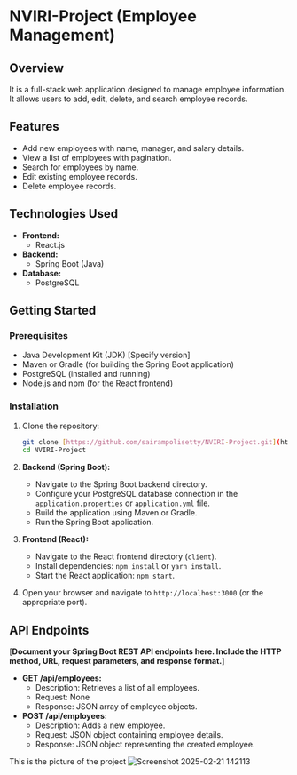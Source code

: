 # NVIRI-Project (Employee Management)

## Overview

It is a full-stack web application designed to manage employee information. It allows users to add, edit, delete, and search employee records.

## Features

* Add new employees with name, manager, and salary details.
* View a list of employees with pagination.
* Search for employees by name.
* Edit existing employee records.
* Delete employee records.

## Technologies Used

* **Frontend:**
    * React.js
* **Backend:**
    * Spring Boot (Java)
* **Database:**
    * PostgreSQL

## Getting Started

### Prerequisites

* Java Development Kit (JDK) [Specify version]
* Maven or Gradle (for building the Spring Boot application)
* PostgreSQL (installed and running)
* Node.js and npm (for the React frontend)

### Installation

1.  Clone the repository:

    ```bash
    git clone [https://github.com/sairampolisetty/NVIRI-Project.git](https://www.google.com/search?q=https://github.com/sairampolisetty/NVIRI-Project.git)
    cd NVIRI-Project
    ```

2.  **Backend (Spring Boot):**
    * Navigate to the Spring Boot backend directory.
    * Configure your PostgreSQL database connection in the `application.properties` or `application.yml` file.
    * Build the application using Maven or Gradle.
    * Run the Spring Boot application.

3.  **Frontend (React):**
    * Navigate to the React frontend directory (`client`).
    * Install dependencies: `npm install` or `yarn install`.
    * Start the React application: `npm start`.

4.  Open your browser and navigate to `http://localhost:3000` (or the appropriate port).

## API Endpoints

[**Document your Spring Boot REST API endpoints here. Include the HTTP method, URL, request parameters, and response format.**]

* **GET /api/employees:**
    * Description: Retrieves a list of all employees.
    * Request: None
    * Response: JSON array of employee objects.
* **POST /api/employees:**
    * Description: Adds a new employee.
    * Request: JSON object containing employee details.
    * Response: JSON object representing the created employee.
  
This is the picture of the project
![Screenshot 2025-02-21 142113](https://github.com/user-attachments/assets/be964a0e-9cc7-4129-9872-72bc64861a94)

